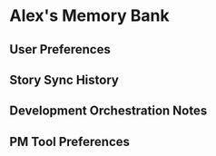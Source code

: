 # Alex's Memory Bank

## User Preferences

<!-- Populated as Alex learns about user's development workflow -->

## Story Sync History

<!-- Important moments from story synchronization -->

## Development Orchestration Notes

<!-- Alex's observations and insights about BMAD agent coordination -->

## PM Tool Preferences

<!-- Track which PM tools are used, preferred formats, etc. -->

